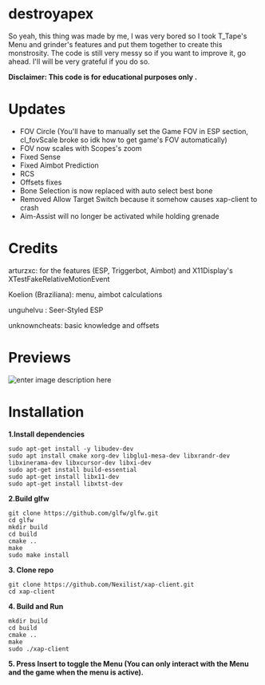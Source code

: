 # destroyapex
So yeah, this thing was made by me, I was very bored so I took T_Tape's Menu and grinder's features and put them together to create this monstrosity. The code is still very messy so if you want to improve it, go ahead.
I'll will be very grateful if you do so.

**Disclaimer: This code is for educational purposes only .**

# Updates
- FOV Circle (You'll have to manually set the Game FOV in ESP section, cl_fovScale broke so idk how to get game's FOV automatically)
- FOV now scales with Scopes's zoom
- Fixed Sense
- Fixed Aimbot Prediction
- RCS
- Offsets fixes
- Bone Selection is now replaced with auto select best bone
- Removed Allow Target Switch because it somehow causes xap-client to crash
- Aim-Assist will no longer be activated while holding grenade

# Credits
arturzxc: for the features (ESP, Triggerbot, Aimbot) and X11Display's XTestFakeRelativeMotionEvent

Koelion (Braziliana): menu, aimbot calculations

unguhelvu : Seer-Styled ESP

unknowncheats: basic knowledge and offsets


# Previews

![enter image description here](https://i.imgur.com/7mVlPrr.png)

# Installation
**1.Install dependencies**

    sudo apt-get install -y libudev-dev
    sudo apt install cmake xorg-dev libglu1-mesa-dev libxrandr-dev libxinerama-dev libxcursor-dev libxi-dev
    sudo apt-get install build-essential
    sudo apt-get install libx11-dev
    sudo apt-get install libxtst-dev

**2.Build glfw**

    git clone https://github.com/glfw/glfw.git
    cd glfw
    mkdir build
    cd build
    cmake ..
    make
    sudo make install

**3. Clone repo**

    git clone https://github.com/Nexilist/xap-client.git
    cd xap-client

**4. Build and Run**

    mkdir build
    cd build
    cmake ..
    make
    sudo ./xap-client
    
**5. Press Insert to toggle the Menu (You can only interact with the Menu and the game when the menu is active).**
